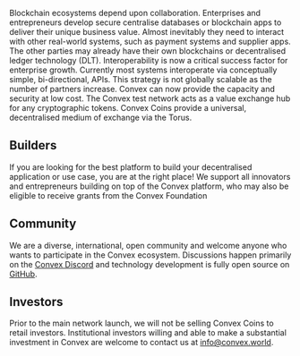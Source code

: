 Blockchain ecosystems depend upon collaboration.  Enterprises and entrepreneurs develop secure centralise databases or blockchain apps to deliver their unique business value.  Almost inevitably they need to interact with other real-world systems, such as payment systems and supplier apps.  The other parties may already have their own blockchains or decentralised ledger technology (DLT).  Interoperability is now a critical success factor for enterprise growth.  Currently most systems interoperate via conceptually simple, bi-directional, APIs.  This strategy is not globally scalable as the number of partners increase.  Convex can now provide the capacity and security at low cost. 
The Convex test network acts as a value exchange hub for any cryptographic tokens.  Convex Coins provide a universal, decentralised medium of exchange via the Torus.



## Builders

If you are looking for the best platform to build your decentralised application or use case, you are at the right place! We support all innovators and entrepreneurs building on top of the Convex platform, who may also be eligible to receive grants from the Convex Foundation

## Community

We are a diverse, international, open community and welcome anyone who wants to participate in the Convex ecosystem. Discussions happen primarily on the [Convex Discord](https://discord.com/invite/fsnCxEM) and technology development is fully open source on [GitHub](https://github.com/Convex-Dev).

## Investors

Prior to the main network launch, we will not be selling Convex Coins to retail investors. Institutional investors willing and able to make a substantial investment in Convex are welcome to contact us at [info@convex.world](mailto:info@convex.world).
